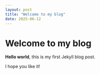 ```yaml
---
layout: post
title: "Welcome to my blog"
date: 2025-06-12
---
```


# Welcome to my blog

**Hello world**, this is my first Jekyll blog post.

I hope you like it!
